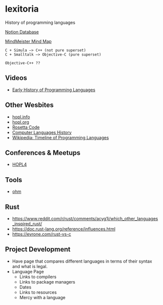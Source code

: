 # lexitoria
History of programming languages

[Notion Database](https://scrawny-slayer-df9.notion.site/Programming-Languages-c27954d7d7e54d01a9d3751eb58b1c3e)

[MindMeister Mind Map](https://www.mindmeister.com/map/2256753401?t=Bu8fpqG2ci)

```
C + Simula —> C++ (not pure superset)
C + Smalltalk —> Objective-C (pure superset)

Objective-C++ ??
```

## Videos
- [Early History of Programming Languages](https://www.youtube.com/watch?v=GHT7sWD3-Ho)

## Other Wesbites
- [hopl.info](https://hopl.info)
- [hopl.org](https://hopl.org)
- [Rosetta Code](http://www.rosettacode.org)
- [Computer Languages History](https://www.levenez.com/lang/)
- [Wikipedia: Timeline of Programming Languages](https://en.wikipedia.org/wiki/Timeline_of_programming_languages)

## Conferences & Meetups
- [HOPL4](https://hopl4.sigplan.org)

## Tools
- [ohm](https://github.com/harc/ohm)

## Rust
- https://www.reddit.com/r/rust/comments/acyg1j/which_other_languages_inspired_rust/
- https://doc.rust-lang.org/reference/influences.html
- https://evrone.com/rust-vs-c

## Project Development
- Have page that compares different languages in terms of their syntax and what is legal.
- Language Page
  - Links to compilers
  - Links to package managers
  - Dates
  - Links to resources 
  - Mercy with a language
